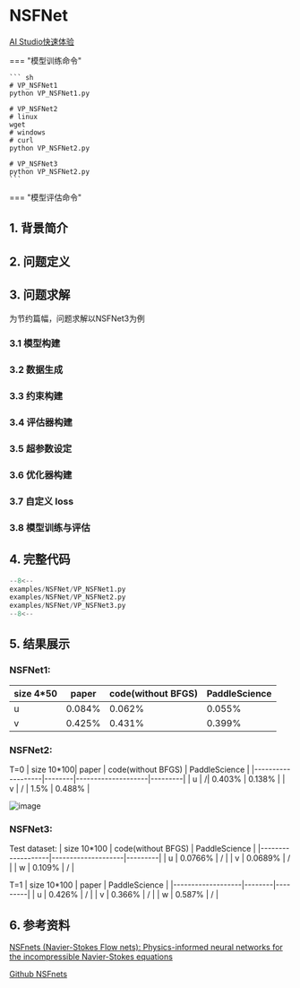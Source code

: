# NSFNet 

<a href="https://aistudio.baidu.com/studio/project/partial/verify/6832363/da4e1b9b08f14bd4baf9b8b6922b5b7e" class="md-button md-button--primary" style>AI Studio快速体验</a>

=== "模型训练命令"

    ``` sh
    # VP_NSFNet1
    python VP_NSFNet1.py

    # VP_NSFNet2
    # linux
    wget 
    # windows
    # curl 
    python VP_NSFNet2.py

    # VP_NSFNet3
    python VP_NSFNet2.py
    ```

=== "模型评估命令"

## 1. 背景简介

## 2. 问题定义

## 3. 问题求解
为节约篇幅，问题求解以NSFNet3为例
### 3.1 模型构建

### 3.2 数据生成

### 3.3 约束构建

### 3.4 评估器构建

### 3.5 超参数设定

### 3.6 优化器构建

### 3.7 自定义 loss

### 3.8 模型训练与评估

## 4. 完整代码
``` py linenums="1" title="epnn.py"
--8<--
examples/NSFNet/VP_NSFNet1.py
examples/NSFNet/VP_NSFNet2.py
examples/NSFNet/VP_NSFNet3.py
--8<--
```
## 5. 结果展示
### NSFNet1:
| size 4*50 | paper  | code(without BFGS) | PaddleScience  |
|-------------------|--------|--------------------|---------|
| u                 | 0.084% | 0.062%             | 0.055%  |
| v                 | 0.425% | 0.431%             | 0.399%  |
### NSFNet2:
T=0
| size 10*100| paper  | code(without BFGS) | PaddleScience  |
|-------------------|--------|--------------------|---------|
| u                 | /| 0.403%         | 0.138%  |
| v                 | / | 1.5%             |  0.488% |

![image](https://github.com/DUCH714/hackthon5th53/blob/develop/examples/NSFNet/fig/movie.gif)

### NSFNet3:
Test dataset:
| size 10*100 |  code(without BFGS) | PaddleScience  |
|-------------------|--------------------|---------|
| u                 |  0.0766%        | /  |
| v                 | 0.0689%            | /  |
| w                 |   0.109%           | /  |

T=1
| size 10*100 | paper   | PaddleScience  |
|-------------------|--------|---------|
| u                 | 0.426%        | /  |
| v                 | 0.366%            | /  |
| w                 | 0.587%            | /  |

## 6. 参考资料
[NSFnets (Navier-Stokes Flow nets): Physics-informed neural networks for the incompressible Navier-Stokes equations](https://arxiv.org/abs/2003.06496)

[Github NSFnets](https://github.com/Alexzihaohu/NSFnets/tree/master)
